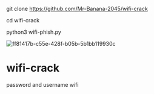 git clone https://github.com/Mr-Banana-2045/wifi-crack

cd wifi-crack

python3 wifi-phish.py

![ff81417b-c55e-428f-b05b-5b1bb119930c](https://user-images.githubusercontent.com/109140672/189444498-203bd506-1d06-40a3-843a-5be4cf6cfc2b.jpg)
# wifi-crack
password and username wifi
